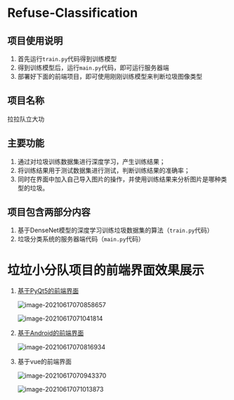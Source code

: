 # Refuse-Classification
## 项目使用说明

 1. 首先运行`train.py`代码得到训练模型
 2. 得到训练模型后，运行`main.py`代码，即可运行服务器端
 3. 部署好下面的前端项目，即可使用刚刚训练模型来判断垃圾图像类型

## 项目名称

拉拉队立大功

## 主要功能

1. 通过对垃圾训练数据集进行深度学习，产生训练结果；
2. 将训练结果用于测试数据集进行测试，判断训练结果的准确率；
3. 同时在界面中加入自己导入图片的操作，并使用训练结果来分析图片是哪种类型的垃圾。

## 项目包含两部分内容

1. 基于DenseNet模型的深度学习训练垃圾数据集的算法（`train.py`代码）
2. 垃圾分类系统的服务器端代码（`main.py`代码）

# 垃垃小分队项目的前端界面效果展示 

1. [基于PyQt5的前端界面](https://github.com/Vanish-Zeng/Refuse-Classification-qt5)

   ![image-20210617070858657](https://i.loli.net/2021/06/17/bf3gW2unz8MGKdx.png)

   ![image-20210617071041814](https://i.loli.net/2021/06/17/oH35PTeyrlO81x6.png)

   

2. [基于Android的前端界面](https://github.com/porphyra3/trash-Classification-Android)

   ![image-20210617070816934](https://i.loli.net/2021/06/17/92NvtXE5PhrABik.png)

3. 基于vue的前端界面

   ![image-20210617070943370](https://i.loli.net/2021/06/17/KfUGTyxO8sNMPFQ.png)

   ![image-20210617071013873](https://i.loli.net/2021/06/17/5rLTQJpbRtIOjUV.png)

